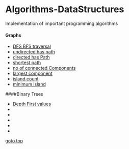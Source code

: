 # Algorithms-DataStructures
Implementation of important programming algorithms

#### Graphs
* [DFS BFS traversal](https://github.com/mohd-muzamil/Algorithms-DataStructures/blob/main/graphs/DFS_BFS_traversal.js)
* [undirected has path](https://github.com/mohd-muzamil/Algorithms-DataStructures/blob/main/graphs/UndirectedPath.js)
* [directed has Path](https://github.com/mohd-muzamil/Algorithms-DataStructures/blob/main/graphs/HasPath.js)
* [shortest path](https://github.com/mohd-muzamil/Algorithms-DataStructures/blob/main/graphs/ShortestPath.js)
* [no of connected Components](https://github.com/mohd-muzamil/Algorithms-DataStructures/blob/main/graphs/ConnectedComponents.js)
* [largest component](https://github.com/mohd-muzamil/Algorithms-DataStructures/blob/main/graphs/LargestComponent.js)
* [island count](https://github.com/mohd-muzamil/Algorithms-DataStructures/blob/main/graphs/IslandCount.js)
* [minimum island](https://github.com/mohd-muzamil/Algorithms-DataStructures/blob/main/graphs/MinimumIsland.js)

####Binary Trees
* [Depth First values](https://github.com/mohd-muzamil/Algorithms-DataStructures/blob/main/BinaryTree/1.DepthFirstValues.js)
* []()
* []()
* []()
* []()
* []()


[goto top](https://github.com/mohd-muzamil/Algorithms-DataStructures/blob/main/README.md#TOP)

